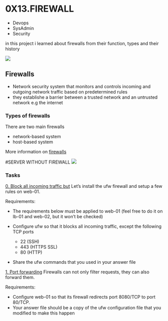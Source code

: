 # 0X13.FIREWALL

+ Devops 
+ SysAdmin
+ Security

in this project i learned about firewalls from their function, types and their history


<img src="https://s3.amazonaws.com/intranet-projects-files/holbertonschool-sysadmin_devops/284/V1HjQ1Y.png"/>

## Firewalls
+ Network security system that monitors and controls incoming and outgoing network traffic based on predetermined rules
+ they establishe a barrier between a trusted network and an untrusted network e.g the internet

### Types of firewalls
There are two main firewalls
+ network-based system
+ host-based system

More information on [firewalls](https://en.wikipedia.org/wiki/Firewall_%28computing%29) 

#SERVER WITHOUT FIREWALL
<img src="https://s3.amazonaws.com/intranet-projects-files/holbertonschool-sysadmin_devops/155/holbertonschool-firewall.gif"/>

### Tasks

[0. Block all incoming traffic but](0x13-firewall)
Let’s install the ufw firewall and setup a few rules on web-01.

Requirements:
+ The requirements below must be applied to web-01 (feel free to do it on lb-01 and web-02, but it won’t be checked)
+ Configure ufw so that it blocks all incoming traffic, except the following TCP ports
     - 22 (SSH)
     - 443 (HTTPS SSL)
     - 80 (HTTP)

+ Share the ufw commands that you used in your answer file

[1. Port forwarding](100-port_forwarding)
Firewalls can not only filter requests, they can also forward them.

Requirements:
+ Configure web-01 so that its firewall redirects port 8080/TCP to port 80/TCP.
+ Your answer file should be a copy of the ufw configuration file that you modified to make this happen
